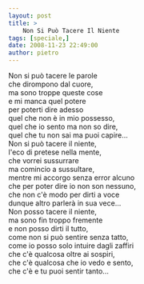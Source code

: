 ```yaml
---
layout: post
title: >
    Non Si Può Tacere Il Niente
tags: [speciale,]
date: 2008-11-23 22:49:00
author: pietro
---
```

Non si può tacere le parole<br/>che dirompono dal cuore,<br/>ma sono troppe queste cose<br/>e mi manca quel potere<br/>per poterti dire adesso<br/>quel che non è in mio possesso,<br/>quel che io sento ma non so dire,<br/>quel che tu non sai ma puoi capire...<br/>Non si può tacere il niente,<br/>l'eco di pretese nella mente,<br/>che vorrei sussurrare<br/>ma comincio a sussultare,<br/>mentre mi accorgo senza error alcuno<br/>che per poter dire io non son nessuno,<br/>che non c'è modo per dirti a voce<br/>dunque altro parlerà in sua vece...<br/>Non posso tacere il niente,<br/>ma sono fin troppo fremente<br/>e non posso dirti il tutto,<br/>come non si può sentire senza tatto,<br/>come io posso solo intuire dagli zaffiri<br/>che c'è qualcosa oltre ai sospiri,<br/>che c'è qualcosa che io vedo e sento,<br/>che c'è e tu puoi sentir tanto...
